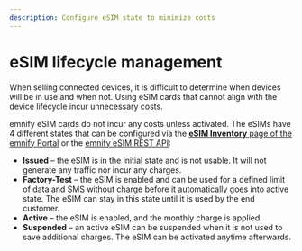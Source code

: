 ```yaml
---
description: Configure eSIM state to minimize costs
---
```

# eSIM lifecycle management

When selling connected devices, it is difficult to determine when devices will be in use and when not. 
Using eSIM cards that cannot align with the device lifecycle incur unnecessary costs.

emnify eSIM cards do not incur any costs unless activated.
The eSIMs have 4 different states that can be configured via the [**eSIM Inventory** page of the emnify Portal](https://portal.emnify.com/sim-inventory) or the [emnify eSIM REST API](https://cdn.emnify.net/api/doc/swagger.html#/SIM):

- **Issued** – the eSIM is in the initial state and is not usable.
It will not generate any traffic nor incur any charges. 
- **Factory-Test** – the eSIM is enabled and can be used for a defined limit of data and SMS without charge before it automatically goes into active state.
The eSIM can stay in this state until it is used by the end customer.
- **Active** – the eSIM is enabled, and the monthly charge is applied.
- **Suspended** – an active eSIM can be suspended when it is not used to save additional charges.
The eSIM can be activated anytime afterwards.
